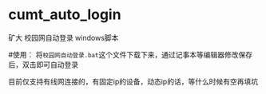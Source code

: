 # cumt_auto_login
矿大 校园网自动登录 windows脚本

#使用：
将`校园网自动登录.bat`这个文件下载下来，通过记事本等编辑器修改保存后，双击即可自动登录

目前仅支持有线网连接的，有固定ip的设备，动态ip的话，等什么时候有空再填坑
